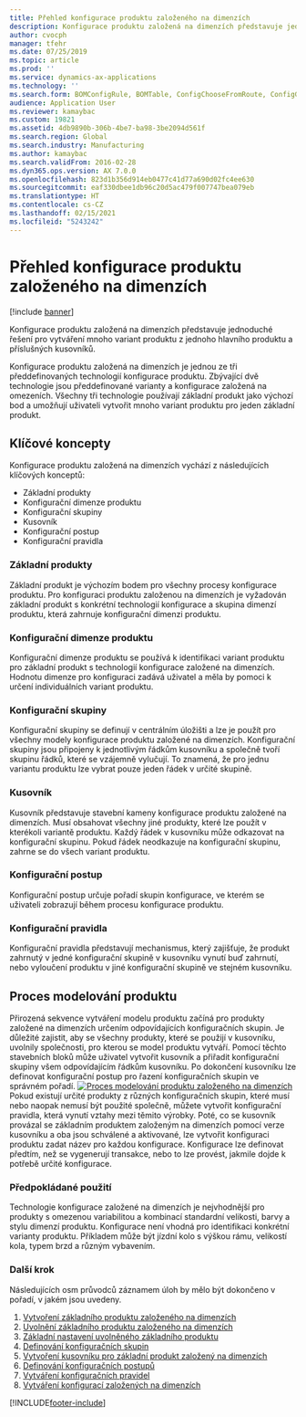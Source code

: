 ```yaml
---
title: Přehled konfigurace produktu založeného na dimenzích
description: Konfigurace produktu založená na dimenzích představuje jednoduché řešení pro vytváření mnoho variant produktu z jednoho hlavního produktu a příslušných kusovníků.
author: cvocph
manager: tfehr
ms.date: 07/25/2019
ms.topic: article
ms.prod: ''
ms.service: dynamics-ax-applications
ms.technology: ''
ms.search.form: BOMConfigRule, BOMTable, ConfigChooseFromRoute, ConfigGroup, ConfigHierarchy, EcoResDimensionBasedConfiguration
audience: Application User
ms.reviewer: kamaybac
ms.custom: 19821
ms.assetid: 4db9890b-306b-4be7-ba98-3be2094d561f
ms.search.region: Global
ms.search.industry: Manufacturing
ms.author: kamaybac
ms.search.validFrom: 2016-02-28
ms.dyn365.ops.version: AX 7.0.0
ms.openlocfilehash: 823d1b356d914eb0477c41d77a690d02fc4ee630
ms.sourcegitcommit: eaf330dbee1db96c20d5ac479f007747bea079eb
ms.translationtype: HT
ms.contentlocale: cs-CZ
ms.lasthandoff: 02/15/2021
ms.locfileid: "5243242"
---
```

# <a name="dimension-based-product-configuration-overview"></a>Přehled konfigurace produktu založeného na dimenzích

[!include [banner](../includes/banner.md)]

Konfigurace produktu založená na dimenzích představuje jednoduché řešení pro vytváření mnoho variant produktu z jednoho hlavního produktu a příslušných kusovníků.

Konfigurace produktu založená na dimenzích je jednou ze tři předdefinovaných technologií konfigurace produktu. Zbývající dvě technologie jsou předdefinované varianty a konfigurace založená na omezeních. Všechny tři technologie používají základní produkt jako výchozí bod a umožňují uživateli vytvořit mnoho variant produktu pro jeden základní produkt.

## <a name="key-concepts"></a>Klíčové koncepty
Konfigurace produktu založená na dimenzích vychází z následujících klíčových konceptů:

-   Základní produkty
-   Konfigurační dimenze produktu
-   Konfigurační skupiny
-   Kusovník
-   Konfigurační postup
-   Konfigurační pravidla

### <a name="product-masters"></a>Základní produkty

Základní produkt je výchozím bodem pro všechny procesy konfigurace produktu. Pro konfiguraci produktu založenou na dimenzích je vyžadován základní produkt s konkrétní technologií konfigurace a skupina dimenzí produktu, která zahrnuje konfigurační dimenzi produktu.

### <a name="configuration-product-dimension"></a>Konfigurační dimenze produktu

Konfigurační dimenze produktu se používá k identifikaci variant produktu pro základní produkt s technologií konfigurace založené na dimenzích. Hodnotu dimenze pro konfiguraci zadává uživatel a měla by pomoci k určení individuálních variant produktu.

### <a name="configuration-groups"></a>Konfigurační skupiny

Konfigurační skupiny se definují v centrálním úložišti a lze je použít pro všechny modely konfigurace produktu založené na dimenzích. Konfigurační skupiny jsou připojeny k jednotlivým řádkům kusovníku a společně tvoří skupinu řádků, které se vzájemně vylučují. To znamená, že pro jednu variantu produktu lze vybrat pouze jeden řádek v určité skupině.

### <a name="bill-of-materials-bom"></a>Kusovník

Kusovník představuje stavební kameny konfigurace produktu založené na dimenzích. Musí obsahovat všechny jiné produkty, které lze použít v kterékoli variantě produktu. Každý řádek v kusovníku může odkazovat na konfigurační skupinu. Pokud řádek neodkazuje na konfigurační skupinu, zahrne se do všech variant produktu.

### <a name="configuration-route"></a>Konfigurační postup

Konfigurační postup určuje pořadí skupin konfigurace, ve kterém se uživateli zobrazují během procesu konfigurace produktu.

### <a name="configuration-rules"></a>Konfigurační pravidla

Konfigurační pravidla představují mechanismus, který zajišťuje, že produkt zahrnutý v jedné konfigurační skupině v kusovníku vynutí buď zahrnutí, nebo vyloučení produktu v jiné konfigurační skupině ve stejném kusovníku.

## <a name="product-modeling-process"></a>Proces modelování produktu
Přirozená sekvence vytváření modelu produktu začíná pro produkty založené na dimenzích určením odpovídajících konfiguračních skupin. Je důležité zajistit, aby se všechny produkty, které se použijí v kusovníku, uvolnily společnosti, pro kterou se model produktu vytváří. Pomocí těchto stavebních bloků může uživatel vytvořit kusovník a přiřadit konfigurační skupiny všem odpovídajícím řádkům kusovníku. Po dokončení kusovníku lze definovat konfigurační postup pro řazení konfiguračních skupin ve správném pořadí. [![Proces modelování produktu založeného na dimenzích](./media/dimension-based-product-modeling-process-v1.png)](./media/dimension-based-product-modeling-process-v1.png) Pokud existují určité produkty z různých konfiguračních skupin, které musí nebo naopak nemusí být použité společně, můžete vytvořit konfigurační pravidla, která vynutí vztahy mezi těmito výrobky. Poté, co se kusovník provázal se základním produktem založeným na dimenzích pomocí verze kusovníku a oba jsou schválené a aktivované, lze vytvořit konfiguraci produktu zadat název pro každou konfigurace. Konfigurace lze definovat předtím, než se vygenerují transakce, nebo to lze provést, jakmile dojde k potřebě určité konfigurace.

### <a name="suggested-use"></a>Předpokládané použití

Technologie konfigurace založené na dimenzích je nejvhodnější pro produkty s omezenou variabilitou a kombinací standardní velikosti, barvy a stylu dimenzí produktu. Konfigurace není vhodná pro identifikaci konkrétní varianty produktu. Příkladem může být jízdní kolo s výškou rámu, velikostí kola, typem brzd a různým vybavením.

### <a name="next-step"></a>Další krok 

Následujících osm průvodců záznamem úloh by mělo být dokončeno v pořadí, v jakém jsou uvedeny. 

1.  [Vytvoření základního produktu založeného na dimenzích](tasks/create-dimension-based-product-master.md)
2.  [Uvolnění základního produktu založeného na dimenzích](tasks/release-dimension-based-product-master.md)
3.  [Základní nastavení uvolněného základního produktu](tasks/complete-basic-setup-released-product-master.md)
4.  [Definování konfiguračních skupin](tasks/define-configuration-groups.md)
5.  [Vytvoření kusovníku pro základní produkt založený na dimenzích](tasks/create-bill-materials-dimension-based-product-master.md)
6.  [Definování konfiguračních postupů](tasks/define-configuration-route.md)
7.  [Vytváření konfiguračních pravidel](tasks/create-configuration-rules.md)
8.  [Vytváření konfigurací založených na dimenzích](tasks/create-dimension-based-configurations.md)



[!INCLUDE[footer-include](../../includes/footer-banner.md)]